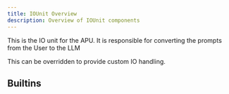 ```yaml
---
title: IOUnit Overview
description: Overview of IOUnit components
---
```


This is the IO unit for the APU. It is responsible for converting the prompts from the User to the LLM

This can be overridden to provide custom IO handling.

## Builtins